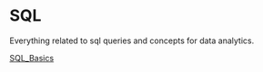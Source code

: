 # SQL
Everything related to sql queries and concepts for data analytics.

<a href="https://github.com/ochoa-jessica/SQL_Basics_Data_Science_Specialization">SQL_Basics</a>
